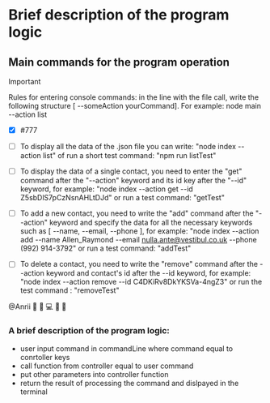# Brief description of the program logic

## Main commands for the program operation

> [!IMPORTANT]
> Rules for entering console commands: in the line with the file call, write the following structure [ --someAction yourCommand]. For example: node main --action list

- [x] #777
- [ ]  To display all the data of the .json file you can write:
  "node index --action list" of run a short test command: "npm run listTest"

- [ ] To display the data of a single contact, you need to enter the "get" command after the "--action" keyword and its id key after the "--id" keyword, for example: "node index --action get --id Z5sbDlS7pCzNsnAHLtDJd" or run a test command: "getTest"

- [ ] To add a new contact, you need to write the "add" command after the "--action" keyword and specify the data for all the necessary keywords such as [ --name, --email, --phone ], for example: "node index --action add --name Allen_Raymond --email nulla.ante@vestibul.co.uk --phone (992) 914-3792" or run a test command: "addTest"

- [ ] To delete a contact, you need to write the "remove" command after the --action keyword and contact's id after the --id keyword, for example: "node index --action remove --id C4DKiRv8DkYKSVa-4ngZ3" or run the test command : "removeTest"

@Anrii :black_flag: :star_struck:	:computer: :star_struck: :black_flag:

### A brief description of the program logic:

- user input command in commandLine where command equal to conrtoller keys
- call function from controller equal to user command
- put other parameters into controller function
- return the result of processing the command and dislpayed in the terminal
